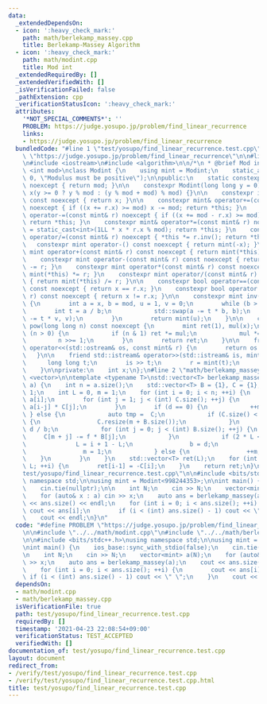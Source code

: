 ```yaml
---
data:
  _extendedDependsOn:
  - icon: ':heavy_check_mark:'
    path: math/berlekamp_massey.cpp
    title: Berlekamp-Massey Algorithm
  - icon: ':heavy_check_mark:'
    path: math/modint.cpp
    title: Mod int
  _extendedRequiredBy: []
  _extendedVerifiedWith: []
  _isVerificationFailed: false
  _pathExtension: cpp
  _verificationStatusIcon: ':heavy_check_mark:'
  attributes:
    '*NOT_SPECIAL_COMMENTS*': ''
    PROBLEM: https://judge.yosupo.jp/problem/find_linear_recurrence
    links:
    - https://judge.yosupo.jp/problem/find_linear_recurrence
  bundledCode: "#line 1 \"test/yosupo/find_linear_recurrence.test.cpp\"\n#define PROBLEM\
    \ \"https://judge.yosupo.jp/problem/find_linear_recurrence\"\n\n#line 2 \"math/modint.cpp\"\
    \n#include <iostream>\n#include <algorithm>\n\n/*\n * @brief Mod int\n */\ntemplate\
    \ <int mod>\nclass Modint {\n    using mint = Modint;\n    static_assert(mod >\
    \ 0, \"Modulus must be positive\");\n\npublic:\n    static constexpr int get_mod()\
    \ noexcept { return mod; }\n\n    constexpr Modint(long long y = 0) noexcept :\
    \ x(y >= 0 ? y % mod : (y % mod + mod) % mod) {}\n\n    constexpr int value()\
    \ const noexcept { return x; }\n\n    constexpr mint& operator+=(const mint& r)\
    \ noexcept { if ((x += r.x) >= mod) x -= mod; return *this; }\n    constexpr mint&\
    \ operator-=(const mint& r) noexcept { if ((x += mod - r.x) >= mod) x -= mod;\
    \ return *this; }\n    constexpr mint& operator*=(const mint& r) noexcept { x\
    \ = static_cast<int>(1LL * x * r.x % mod); return *this; }\n    constexpr mint&\
    \ operator/=(const mint& r) noexcept { *this *= r.inv(); return *this; }\n\n \
    \   constexpr mint operator-() const noexcept { return mint(-x); }\n\n    constexpr\
    \ mint operator+(const mint& r) const noexcept { return mint(*this) += r; }\n\
    \    constexpr mint operator-(const mint& r) const noexcept { return mint(*this)\
    \ -= r; }\n    constexpr mint operator*(const mint& r) const noexcept { return\
    \ mint(*this) *= r; }\n    constexpr mint operator/(const mint& r) const noexcept\
    \ { return mint(*this) /= r; }\n\n    constexpr bool operator==(const mint& r)\
    \ const noexcept { return x == r.x; }\n    constexpr bool operator!=(const mint&\
    \ r) const noexcept { return x != r.x; }\n\n    constexpr mint inv() const noexcept\
    \ {\n        int a = x, b = mod, u = 1, v = 0;\n        while (b > 0) {\n    \
    \        int t = a / b;\n            std::swap(a -= t * b, b);\n            std::swap(u\
    \ -= t * v, v);\n        }\n        return mint(u);\n    }\n\n    constexpr mint\
    \ pow(long long n) const noexcept {\n        mint ret(1), mul(x);\n        while\
    \ (n > 0) {\n            if (n & 1) ret *= mul;\n            mul *= mul;\n   \
    \         n >>= 1;\n        }\n        return ret;\n    }\n\n    friend std::ostream&\
    \ operator<<(std::ostream& os, const mint& r) {\n        return os << r.x;\n \
    \   }\n\n    friend std::istream& operator>>(std::istream& is, mint& r) {\n  \
    \      long long t;\n        is >> t;\n        r = mint(t);\n        return is;\n\
    \    }\n\nprivate:\n    int x;\n};\n#line 2 \"math/berlekamp_massey.cpp\"\n#include\
    \ <vector>\n\ntemplate <typename T>\nstd::vector<T> berlekamp_massey(std::vector<T>\
    \ a) {\n    int n = a.size();\n    std::vector<T> B = {1}, C = {1};\n    T b =\
    \ 1;\n    int L = 0, m = 1;\n    for (int i = 0; i < n; ++i) {\n        T d =\
    \ a[i];\n        for (int j = 1; j < (int) C.size(); ++j) {\n            d +=\
    \ a[i-j] * C[j];\n        }\n        if (d == 0) {\n            ++m;\n       \
    \ } else {\n            auto tmp =  C;\n            if (C.size() < m + B.size())\
    \ {\n                C.resize(m + B.size());\n            }\n            T f =\
    \ d / b;\n            for (int j = 0; j < (int) B.size(); ++j) {\n           \
    \     C[m + j] -= f * B[j];\n            }\n            if (2 * L <= i) {\n  \
    \              L = i + 1 - L;\n                b = d;\n                B = tmp;\n\
    \                m = 1;\n            } else {\n                ++m;\n        \
    \    }\n        }\n    }\n    std::vector<T> ret(L);\n    for (int i = 1; i <=\
    \ L; ++i) {\n        ret[i-1] = -C[i];\n    }\n    return ret;\n}\n#line 5 \"\
    test/yosupo/find_linear_recurrence.test.cpp\"\n\n#include <bits/stdc++.h>\nusing\
    \ namespace std;\n\nusing mint = Modint<998244353>;\n\nint main() {\n    ios_base::sync_with_stdio(false);\n\
    \    cin.tie(nullptr);\n\n    int N;\n    cin >> N;\n    vector<mint> a(N);\n\
    \    for (auto& x : a) cin >> x;\n    auto ans = berlekamp_massey(a);\n    cout\
    \ << ans.size() << endl;\n    for (int i = 0; i < ans.size(); ++i) {\n       \
    \ cout << ans[i];\n        if (i < (int) ans.size() - 1) cout << \" \";\n    }\n\
    \    cout << endl;\n}\n"
  code: "#define PROBLEM \"https://judge.yosupo.jp/problem/find_linear_recurrence\"\
    \n\n#include \"../../math/modint.cpp\"\n#include \"../../math/berlekamp_massey.cpp\"\
    \n\n#include <bits/stdc++.h>\nusing namespace std;\n\nusing mint = Modint<998244353>;\n\
    \nint main() {\n    ios_base::sync_with_stdio(false);\n    cin.tie(nullptr);\n\
    \n    int N;\n    cin >> N;\n    vector<mint> a(N);\n    for (auto& x : a) cin\
    \ >> x;\n    auto ans = berlekamp_massey(a);\n    cout << ans.size() << endl;\n\
    \    for (int i = 0; i < ans.size(); ++i) {\n        cout << ans[i];\n       \
    \ if (i < (int) ans.size() - 1) cout << \" \";\n    }\n    cout << endl;\n}"
  dependsOn:
  - math/modint.cpp
  - math/berlekamp_massey.cpp
  isVerificationFile: true
  path: test/yosupo/find_linear_recurrence.test.cpp
  requiredBy: []
  timestamp: '2021-04-23 22:08:54+09:00'
  verificationStatus: TEST_ACCEPTED
  verifiedWith: []
documentation_of: test/yosupo/find_linear_recurrence.test.cpp
layout: document
redirect_from:
- /verify/test/yosupo/find_linear_recurrence.test.cpp
- /verify/test/yosupo/find_linear_recurrence.test.cpp.html
title: test/yosupo/find_linear_recurrence.test.cpp
---
```

